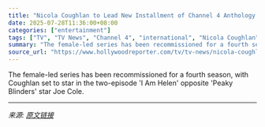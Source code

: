 ```yaml
---
title: "Nicola Coughlan to Lead New Installment of Channel 4 Anthology Series ‘I Am’"
date: 2025-07-28T11:36:00+08:00
categories: ["entertainment"]
tags: ["TV", "TV News", "Channel 4", "international", "Nicola Coughlan", "united kingdom"]
summary: "The female-led series has been recommissioned for a fourth season, with Coughlan set to star in the two-episode 'I Am Helen' opposite 'Peaky Blinders' star Joe Cole."
source_url: "https://www.hollywoodreporter.com/tv/tv-news/nicola-coughlan-channel-4-anthology-series-i-am-joe-cole-1236330756/"
---
```


The female-led series has been recommissioned for a fourth season, with Coughlan set to star in the two-episode 'I Am Helen' opposite 'Peaky Blinders' star Joe Cole.

---

*来源: [原文链接](https://www.hollywoodreporter.com/tv/tv-news/nicola-coughlan-channel-4-anthology-series-i-am-joe-cole-1236330756/)*

